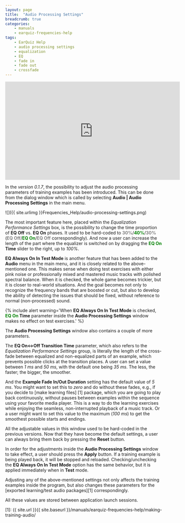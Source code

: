 ```yaml
---
layout: page
title:  "Audio Processing Settings"
breadcrumb: true
categories:
    - manuals
    - earquiz-frequencies-help
tags:
    - EarQuiz Help
    - audio processing settings
    - equalization
    - EQ
    - fade in
    - fade out
    - crossfade
---
```

<iframe width="560" height="315" src="https://youtu.be/gnop0Z-3LWg" title="YouTube video player" frameborder="0" allow="accelerometer; autoplay; clipboard-write; encrypted-media; gyroscope; picture-in-picture; web-share" allowfullscreen></iframe>

In the *version 0.1.7*, the possibility to adjust the audio processing parameters of training 
examples has been introduced. This can be done from the dialog window
which is called by selecting **Audio | Audio Processing Settings** in the main menu.

![]({{ site.urlimg }}Frequencies_Help/audio-processing-settings.png)<br/>

The most important feature here, placed within the *Equalization Performance Settings* box, 
is the possibility to change the time proportion of **EQ Off** vs. **EQ On**
phases. It used to be hard-coded 
to <span style="color:gray; font-weight:bold">30%</span>/<span style="color:green; font-weight:bold">40%</span>/<span style="color:gray; font-weight:bold">30%</span> (<span style="color:gray; font-weight:bold">EQ Off</span>/<span style="color:green; font-weight:bold">EQ On</span>/<span style="color:gray; font-weight:bold">EQ Off</span> correspondingly).
And now a user can increase the length of the part where the equalizer is switched on by dragging the **<span style="color:green">EQ On</span> Time** slider
to the right, up to *100%*.

**EQ Always On In Test Mode** is another feature that has been added to the **Audio** menu in the main menu,
and it is closely related to the above-mentioned one. This makes sense when doing test exercises with either pink noise or
professionally mixed and mastered music tracks with polished spectral balance. When it is checked, the whole game becomes trickier, but it is closer to real-world situations. 
And the goal becomes not only to recognize the frequency bands that are boosted or cut, but also to develop the ability of 
detecting the issues that should be fixed, without reference to normal (non-processed) sound.

{% include alert warning='When **EQ Always On In Test Mode** is checked, **<span style="color:green">EQ On</span> Time** parameter 
inside the **Audio Processing Settings** window makes no effect on test exercises.' %}

The **Audio Processing Settings** window also contains a couple of more parameters.

The **EQ On↔︎Off Transition Time** parameter, which also refers to the *Equalization Performance Settings* group, is literally the length of the cross-fade between equalized and non-equalized parts of an example,
which prevents possible clicks at the transition places. A user can set a value between *1 ms* and *50 ms*, with the default one
being *35 ms*. The less, the faster; the bigger, the smoother.

And the **Example Fade In/Out Duration** setting has the default value of *5 ms*. You might want to set this to *zero* and do without
these fades, e.g., if you decide to [make learning files] [1] package, which you are going to play back continuously, without
pauses between examples within the sequence using your favorite media player. This is a way to do the learning exercises 
while enjoying the seamless, non-interrupted playback of a music track. Or a user might want to set this value to the maximum (*100 ms*) 
to get the smoothest possible starts and endings.

All the adjustable values in this window used to be hard-coded in the previous versions. Now that they have become the default settings, a user
can always bring them back by pressing the **Reset** button.

In order for the adjustments inside the **Audio Processing Settings** window to take effect, a user should press the **Apply** button.
If a training example is being played back, it will be stopped and reloaded.
Checking/unchecking the **EQ Always On In Test Mode** option has the same behavior, but it is applied immediately when in **Test** mode.

Adjusting any of the above-mentioned settings not only affects the training examples inside the program, but also changes these 
parameters for the [exported learning/test audio packages][1] correspondingly.

All these values are stored between application launch sessions.

[1]: {{ site.url }}{{ site.baseurl }}/manuals/earquiz-frequencies-help/making-training-audio/

